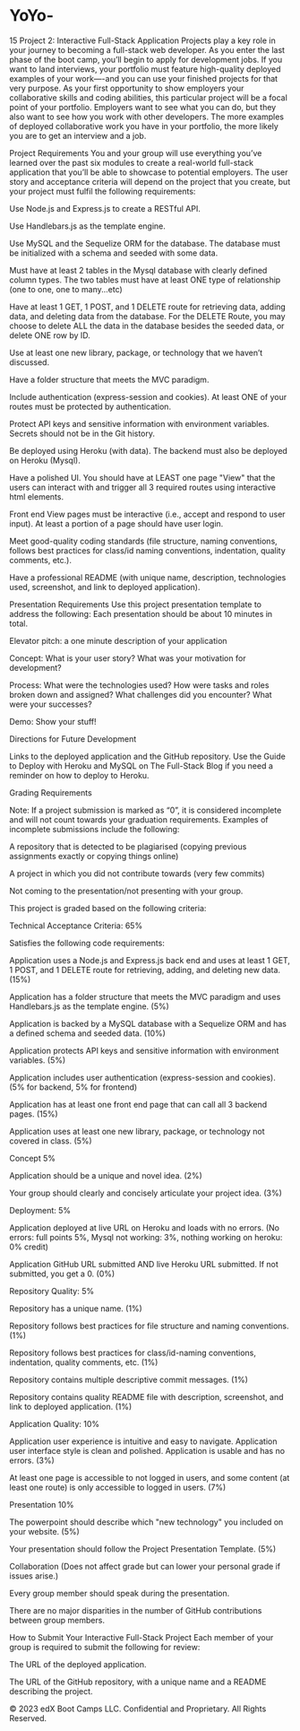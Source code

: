 # YoYo-

15 Project 2: Interactive Full-Stack Application
Projects play a key role in your journey to becoming a full-stack web developer. As you enter the last phase of the boot camp, you’ll begin to apply for development jobs. If you want to land interviews, your portfolio must feature high-quality deployed examples of your work—-and you can use your finished projects for that very purpose.
As your first opportunity to show employers your collaborative skills and coding abilities, this particular project will be a focal point of your portfolio. Employers want to see what you can do, but they also want to see how you work with other developers. The more examples of deployed collaborative work you have in your portfolio, the more likely you are to get an interview and a job.

Project Requirements
You and your group will use everything you’ve learned over the past six modules to create a real-world full-stack application that you’ll be able to showcase to potential employers. The user story and acceptance criteria will depend on the project that you create, but your project must fulfil the following requirements:


Use Node.js and Express.js to create a RESTful API.


Use Handlebars.js as the template engine.


Use MySQL and the Sequelize ORM for the database. The database must be initialized with a schema and seeded with some data.


Must have at least 2 tables in the Mysql database with clearly defined column types. The two tables must have at least ONE type of relationship (one to one, one to many...etc)


Have at least 1 GET, 1 POST, and 1 DELETE route for retrieving data, adding data, and deleting data from the database. For the DELETE Route, you may choose to delete ALL the data in the database besides the seeded data, or delete ONE row by ID.


Use at least one new library, package, or technology that we haven’t discussed.


Have a folder structure that meets the MVC paradigm.


Include authentication (express-session and cookies). At least ONE of your routes must be protected by authentication.


Protect API keys and sensitive information with environment variables. Secrets should not be in the Git history.


Be deployed using Heroku (with data). The backend must also be deployed on Heroku (Mysql).


Have a polished UI. You should have at LEAST one page "View" that the users can interact with and trigger all 3 required routes using interactive html elements.


Front end View pages must be interactive (i.e., accept and respond to user input). At least a portion of a page should have user login.


Meet good-quality coding standards (file structure, naming conventions, follows best practices for class/id naming conventions, indentation, quality comments, etc.).


Have a professional README (with unique name, description, technologies used, screenshot, and link to deployed application).



Presentation Requirements
Use this project presentation template to address the following: Each presentation should be about 10 minutes in total.


Elevator pitch: a one minute description of your application


Concept: What is your user story? What was your motivation for development?


Process: What were the technologies used? How were tasks and roles broken down and assigned? What challenges did you encounter? What were your successes?


Demo: Show your stuff!


Directions for Future Development


Links to the deployed application and the GitHub repository. Use the Guide to Deploy with Heroku and MySQL on The Full-Stack Blog if you need a reminder on how to deploy to Heroku.



Grading Requirements

Note: If a project submission is marked as “0”, it is considered incomplete and will not count towards your graduation requirements. Examples of incomplete submissions include the following:


A repository that is detected to be plagiarised (copying previous assignments exactly or copying things online)


A project in which you did not contribute towards (very few commits)


Not coming to the presentation/not presenting with your group.



This project is graded based on the following criteria:

Technical Acceptance Criteria: 65%


Satisfies the following code requirements:


Application uses a Node.js and Express.js back end and uses at least 1 GET, 1 POST, and 1 DELETE route for retrieving, adding, and deleting new data. (15%)


Application has a folder structure that meets the MVC paradigm and uses Handlebars.js as the template engine. (5%)


Application is backed by a MySQL database with a Sequelize ORM and has a defined schema and seeded data. (10%)


Application protects API keys and sensitive information with environment variables. (5%)


Application includes user authentication (express-session and cookies). (5% for backend, 5% for frontend)


Application has at least one front end page that can call all 3 backend pages. (15%)


Application uses at least one new library, package, or technology not covered in class. (5%)





Concept 5%


Application should be a unique and novel idea. (2%)


Your group should clearly and concisely articulate your project idea. (3%)



Deployment: 5%


Application deployed at live URL on Heroku and loads with no errors. (No errors: full points 5%, Mysql not working: 3%, nothing working on heroku: 0% credit)


Application GitHub URL submitted AND live Heroku URL submitted. If not submitted, you get a 0. (0%)



Repository Quality: 5%


Repository has a unique name. (1%)


Repository follows best practices for file structure and naming conventions. (1%)


Repository follows best practices for class/id-naming conventions, indentation, quality comments, etc. (1%)


Repository contains multiple descriptive commit messages. (1%)


Repository contains quality README file with description, screenshot, and link to deployed application. (1%)



Application Quality: 10%


Application user experience is intuitive and easy to navigate. Application user interface style is clean and polished. Application is usable and has no errors. (3%)


At least one page is accessible to not logged in users, and some content (at least one route) is only accessible to logged in users. (7%)



Presentation 10%


The powerpoint should describe which "new technology" you included on your website. (5%)


Your presentation should follow the Project Presentation Template. (5%)



Collaboration (Does not affect grade but can lower your personal grade if issues arise.)


Every group member should speak during the presentation.


There are no major disparities in the number of GitHub contributions between group members.



How to Submit Your Interactive Full-Stack Project
Each member of your group is required to submit the following for review:


The URL of the deployed application.


The URL of the GitHub repository, with a unique name and a README describing the project.



© 2023 edX Boot Camps LLC. Confidential and Proprietary. All Rights Reserved.